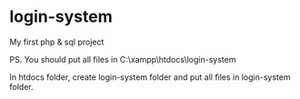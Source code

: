 # login-system
My first php &amp; sql project

PS. You should put all files in C:\xampp\htdocs\login-system

In htdocs folder, create login-system folder and put all files in login-system folder.
